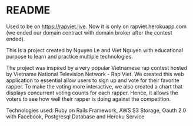 # README

Used to be on https://rapviet.live. 
Now it is only on rapviet.herokuapp.com (we ended our domain contract with domain broker after the contest ended).

This is a project created by Nguyen Le and Viet Nguyen with educational purpose to learn and practice multiple technologies.

The project was inspired by a very popular Vietnamese rap contest hosted by Vietname National Television Network - Rap Viet. We created this web application to essential allow users to sign up and vote for their favorite rapper. To make the voting more interactive, we also created a chart that displays concurrent voting counts for each rapper. Hence, it allows the voters to see how well their rapper is doing against the competition. 

Technologies used: Ruby on Rails Framework, AWS S3 Storage, Oauth 2.0 with Facebook, Postgresql Database and Heroku Service
